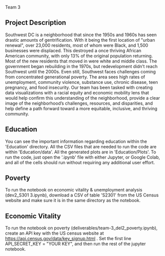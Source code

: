 Team 3

## Project Description
Southwest DC is a neighborhood that since the 1950s and 1960s has seen drastic amounts of
gentrification. With it being the first location of "urban renewal", over 23,000 residents, most of
whom were Black, and 1,500 businesses were displaced. This destroyed a once thriving African
American community, with only 13% of the original population returning. Most of the new residents
that moved in were white and middle class.
The government began rebuilding in the 1970s, but redevelopment didn’t reach Southwest until the
2000s. Even still, Southwest faces challenges coming from concentrated generational poverty. The
area sees high rates of unemployment, community violence, substance use, chronic disease, teen
pregnancy, and food insecurity.
Our team has been tasked with creating data visualizations with a racial equity and economic mobility
lens that would help confirm this understanding of the neighborhood, provide a clear image of the
neighborhood’s challenges, resources, and disparities, and help define a path forward toward a more
equitable, inclusive, and thriving community.

## Education
You can see the important information regarding education within the 'Education' directory. All the CSV files that are needed to run the code are within 'Education/data'. All the generated plots are in 'Education/Plots'. To run the code, just open the '.ipynb' file with either Jupyter, or Google Colab, and all of the cells should run without requiring any additional user effort.

## Poverty
To run the notebook on economic vitality & unemployment analysis (dev2_S301 3.ipynb), download a CSV of table 'S2301' from the US Census website and make sure it is in the same directory as the notebook.

## Economic Vitality
To run the notebook on poverty (deliverables/team-3_del2_poverty.ipynb), create an API key with the US census website at https://api.census.gov/data/key_signup.html . Set the first line API_SECRET_KEY = "YOUR KEY", and then run the rest of the jupyter notebook.

